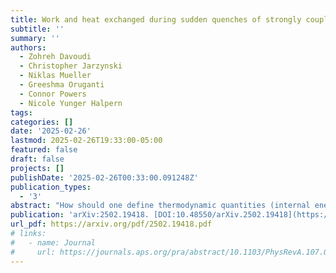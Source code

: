 ```yaml
---
title: Work and heat exchanged during sudden quenches of strongly coupled quantum systems
subtitle: ''
summary: ''
authors:
  - Zohreh Davoudi
  - Christopher Jarzynski
  - Niklas Mueller
  - Greeshma Oruganti
  - Connor Powers
  - Nicole Yunger Halpern
tags:
categories: []
date: '2025-02-26'
lastmod: 2025-02-26T19:33:00-05:00
featured: false
draft: false
projects: []
publishDate: '2025-02-26T00:33:00.091248Z'
publication_types:
  - '3'
abstract: "How should one define thermodynamic quantities (internal energy, work, heat, etc.) for quantum systems coupled to their environments strongly? We examine three (classically equivalent) definitions of a quantum system's internal energy under strong-coupling conditions. Each internal-energy definition implies a definition of work and a definition of heat. Our study focuses on quenches, common processes in which the Hamiltonian changes abruptly. In these processes, the first law of thermodynamics holds for each set of definitions by construction. However, we prove that only two sets obey the second law. We illustrate our findings using a simple spin model. Our results guide studies of thermodynamic quantities in strongly coupled quantum systems."
publication: 'arXiv:2502.19418. [DOI:10.48550/arXiv.2502.19418](https://doi.org/10.48550/arXiv.2502.19418)'
url_pdf: https://arxiv.org/pdf/2502.19418.pdf
# links:
#   - name: Journal
#     url: https://journals.aps.org/pra/abstract/10.1103/PhysRevA.107.012209
---
```


